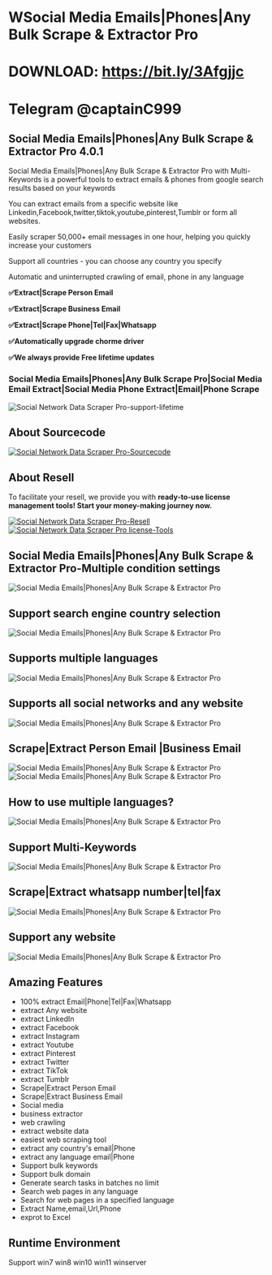 ﻿ # WSocial Media Emails|Phones|Any Bulk Scrape & Extractor Pro

# DOWNLOAD: https://bit.ly/3Afgjjc

# Telegram @captainC999

<h2><strong>Social Media Emails|Phones|Any Bulk Scrape & Extractor Pro 4.0.1</strong></h2>
<p> Social Media Emails|Phones|Any Bulk Scrape & Extractor Pro with Multi-Keywords is a powerful tools to extract emails & phones 
from google search results based on your keywords</p>
<p>You can extract emails from a specific website like Linkedin,Facebook,twitter,tiktok,youtube,pinterest,Tumblr or form all websites.</p>
<p>Easily scraper 50,000+ email messages in one hour, helping you quickly increase your customers</p>
<p>Support all countries - you can choose any country you specify</p>
<p>Automatic and uninterrupted crawling of email, phone in any language</p>
<p><strong>✅Extract|Scrape Person Email</strong></p>
<p><strong>✅Extract|Scrape Business Email</strong></p>
<p><strong>✅Extract|Scrape Phone|Tel|Fax|Whatsapp</strong></p>
<p><strong>✅Automatically upgrade chorme driver</strong></p>
<p><strong>✅We always provide Free lifetime updates</strong></p>

<h3><strong>Social Media Emails|Phones|Any Bulk Scrape Pro|Social Media Email Extract|Social Media Phone Extract|Email|Phone Scrape</strong></h3>


<img src="https://i.ibb.co/nrvfTnH/01lifetime.png" alt="Social Network Data Scraper Pro-support-lifetime" border="0"/>
 <h2><strong>About Sourcecode</strong></h2>
 <a href="https://t.me/captainC999" rel="nofollow">
      <img src="https://i.ibb.co/G986kks/sourcecode.png" alt="Social Network Data Scraper Pro-Sourcecode" border="0"/>
 </a>


<h2><strong>About Resell</strong></h2>
<p>To facilitate your resell, we provide you with <strong>ready-to-use license management tools! 
 Start your money-making journey now.</strong></p>
 <a href="https://t.me/captainC999" rel="nofollow">
      <img src="https://i.ibb.co/0G3WGzH/resell.png" alt="Social Network Data Scraper Pro-Resell" border="0"/>
 </a>
  <a href="https://t.me/captainC999" rel="nofollow">
    <img src="https://i.ibb.co/FzhZN8L/license-Tools.png" alt="Social Network Data Scraper Pro license-Tools" border="0">
  </a>

<h2><strong>Social Media Emails|Phones|Any Bulk Scrape & Extractor Pro-Multiple condition settings</strong></h2>
<img src="https://i.ibb.co/zx0xYcN/01.png" alt="Social Media Emails|Phones|Any Bulk Scrape & Extractor Pro" border="0"/>

<h2><strong>Support search engine country selection</strong></h2>
<img src="https://i.ibb.co/YkQTM0w/02.png" alt="Social Media Emails|Phones|Any Bulk Scrape & Extractor Pro" border="0"/>

<h2><strong>Supports multiple languages</strong></h2>
<img src="https://i.ibb.co/X82wK1z/03.png" alt="Social Media Emails|Phones|Any Bulk Scrape & Extractor Pro" border="0"/>

<h2><strong>Supports all social networks and any website</strong></h2>
<img src="https://i.ibb.co/r3NDTn5/04.png" alt="Social Media Emails|Phones|Any Bulk Scrape & Extractor Pro" border="0"/>

<h2><strong>Scrape|Extract Person Email |Business Email</strong></h2>
<img src="https://i.ibb.co/fnndNPs/05.png" alt="Social Media Emails|Phones|Any Bulk Scrape & Extractor Pro" border="0"/>
<img src="https://i.ibb.co/yBfYxq9/06.png" alt="Social Media Emails|Phones|Any Bulk Scrape & Extractor Pro" border="0"/>

<h2><strong>How to use multiple languages?</strong></h2>
<img src="https://i.ibb.co/7gTTmSJ/07.png" alt="Social Media Emails|Phones|Any Bulk Scrape & Extractor Pro" border="0"/>

<h2><strong>Support Multi-Keywords</strong></h2>
<img src="https://i.ibb.co/D9DKGPj/08.png" alt="Social Media Emails|Phones|Any Bulk Scrape & Extractor Pro" border="0"/>

<h2><strong>Scrape|Extract whatsapp number|tel|fax</strong></h2>
<img src="https://i.ibb.co/PhzKCXc/09.png" alt="Social Media Emails|Phones|Any Bulk Scrape & Extractor Pro" border="0"/>
<h2><strong>Support any website</strong></h2>
<img src="https://i.ibb.co/4VRmLB2/10.png" alt="Social Media Emails|Phones|Any Bulk Scrape & Extractor Pro" border="0"/>





<h2><strong>Amazing Features</strong></h2>
<ul>
       <li>100% extract Email|Phone|Tel|Fax|Whatsapp</li>
	   <li>extract Any website</li>
       <li>extract LinkedIn</li>
	   <li>extract Facebook</li>
	   <li>extract Instagram</li>
	   <li>extract Youtube</li>
	   <li>extract Pinterest</li>
	   <li>extract Twitter</li>
	   <li>extract TikTok</li>
	   <li>extract Tumblr</li>
	   <li>Scrape|Extract Person Email</li>
	   <li>Scrape|Extract Business Email</li>
	   <li>Social media</li>
	   <li>business extractor</li>
	   <li>web crawling</li>
	   <li>extract website data</li>
	   <li>easiest web scraping tool</li>
	  <li>extract any country's email|Phone</li>
      <li>extract any language email|Phone </li>
	  <li>Support bulk keywords </li>
	  <li>Support bulk domain</li>
	  <li>Generate search tasks in batches no limit</li>
	  <li>Search web pages in any language</li>
	  <li>Search for web pages in a specified language</li>
	  <li>Extract Name,email,Url,Phone</li>
	  <li>exprot to Excel</li>
</ul>

 
<h2><strong>Runtime Environment</strong></h2>
<p>Support win7 win8 win10 win11 winserver</p>
 
 

 


 